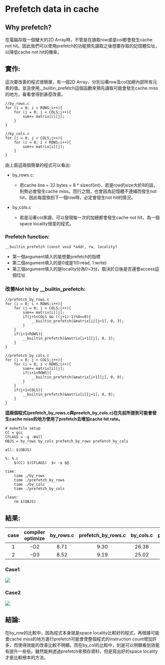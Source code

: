 # Prefetch data in cache

## Why prefetch?
在電腦存取一個蠻大的2D Array時，不管是在讀取row或是col都會發生cache not hit。因此我們可以使用prefetch的功能預先讀取之後想要存取的記憶體位址，以降低cache not hit的機率。

## 實作:
這次要改善的程式很簡單，有一個2D Array，分別沿著row及col加總內部所有元素的值。並且使用__builtin_prefetch這個函數來預先讀取可能會發生cache miss的地方。看看會得到甚麼改善。
```c=
//by_rows.c
for (i = 0; i < ROWS;i++){
    for (j = 0; j < COLS;j++){
        sum+= matrix[i][j];
    }
}
```
```c=
//by_cols.c
for (j = 0; j < COLS;j++){
    for (i = 0; i < ROWS;i++){
        sum+= matrix[i][j];
    }
}
```
由上面這兩個簡單的程式可以看出:
*    by_rows.c:
        *    若cache line = 32 bytes = 8 * sizeof(int)，若是row的size大於8的話，則勢必會發生cache miss。而行之間，也會因為記憶體不連續而發生not hit，因此每當換到下一個row時，必定會發生not hit的情況。

*    by_cols.c
        *    若是沿著col來讀，可以發現每一次的加總都會發生cache not hit，為一個space locality很差的程式。

### Prefetch function:

```c=
__builtin_prefetch (const void *addr, rw, locality)
```
*    第一個argument填入的是想要prefetch的指標
*    第二個argument填入的是0或是1(0:read, 1:write)
*    第三個argument填入的是locality分為0~3分，取決於日後是否還會access這個位址

### 改善Not hit by __builtin_prefetch:
```c=
//prefetch_by_rows.c
for (i = 0; i < ROWS;i++){
    for (j = 0; j < COLS;j++){
        sum+= matrix[i][j];
        if(j+1<COLS && ((j+1)-1)%8==0){
            __builtin_prefetch(&matrix[i][j+1], 0, 3);
        }
    }
    if(i+1<ROWS){
        __builtin_prefetch(&matrix[i+1][j], 0, 3);
    }
}
```

```c=
//prefetch_by_cols.c
for (j = 0; j < COLS;j++){
    for (i = 0; i < ROWS;i++){
        sum+= matrix[i][j];
        if(i+1<ROWS){
            __builtin_prefetch(&matrix[i+1][j], 0, 0);
        }
    }
    if(j+1<COLS){
        __builtin_prefetch(&matrix[i][j+1], 0, 0);
    }
}
```
**這兩個程式(prefetch_by_rows.c與preetch_by_cols.c)在先前所提到可能會發生cache miss的地方使用了prefetch去增加cache hit rate。**
```bash=
# makefile setup
CC = gcc
CFLAGS = -g -Wall
OBJS = by_rows by_cols prefetch_by_rows prefetch_by_cols

all: $(OBJS)

%: %.c
	$(CC) $(CFLAGS)  $< -o $@

time:
	time ./by_rows
	time ./prefetch_by_rows
	time ./by_cols
	time ./prefetch_by_cols

clean:
	rm $(OBJS)
```
## 結果:

| case | compiler optimize | by_rows.c | prefetch_by_rows.c | by_cols.c | prefetch_by_cols.c |
|:----:|:-----------------:|:---------:|:------------------:|:---------:|:------------------:|
|  1   |        -O2        |   8.71    |        9.30        |   26.38   |       23.43        |
|  2   |        -O3        |   8.52    |        9.19        |   25.02   |       23.56        |


### Case1
![](https://i.imgur.com/eSE3tOk.png)


### Case2
![](https://i.imgur.com/HUA2vL5.png)

## 結論:
在by_row的比較中，因為程式本身就是space locality比較好的程式，再根據可能會cache miss的地方進行prefetch可能會使整個程式的instruction count增加許多，而使得效能的改善比較不明顯。而在by_col的比較中，則是可以明顯看到效能有提升一些些。雖然能夠透過prefetch來預存資料，但是寫出好的space locality才是比較根本的方法。